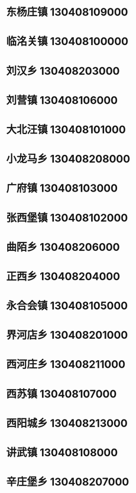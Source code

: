 # 东杨庄镇 130408109000
# 临洺关镇 130408100000
# 刘汉乡 130408203000
# 刘营镇 130408106000
# 大北汪镇 130408101000
# 小龙马乡 130408208000
# 广府镇 130408103000
# 张西堡镇 130408102000
# 曲陌乡 130408206000
# 正西乡 130408204000
# 永合会镇 130408105000
# 界河店乡 130408201000
# 西河庄乡 130408211000
# 西苏镇 130408107000
# 西阳城乡 130408213000
# 讲武镇 130408108000
# 辛庄堡乡 130408207000
